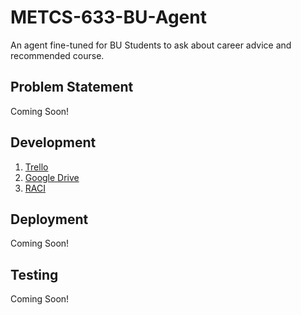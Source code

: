 # METCS-633-BU-Agent
An agent fine-tuned for BU Students to ask about career advice and recommended course.

## Problem Statement
Coming Soon!

## Development
1. [Trello](https://trello.com/b/8BL8NT87/metcs-633-term-project-agent-build)
2. [Google Drive](https://drive.google.com/drive/folders/103rqeI0t7qa6pP23y8ggU1oogcB51kO1)
3. [RACI](https://docs.google.com/spreadsheets/d/10zaiso8Lz_lrRvZbwaYB-sGhO7bRAJCRjXSovzsO-QQ/edit?gid=583774764#gid=583774764)

## Deployment
Coming Soon!

## Testing
Coming Soon!